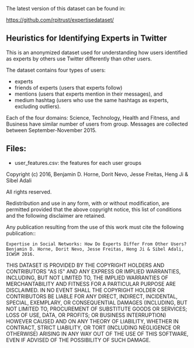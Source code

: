 
The latest version of this dataset can be found in:

https://github.com/rpitrust/expertisedataset/

Heuristics for Identifying Experts in Twitter
---------------------------------------------

This is an anonymized dataset used for understanding how users
identified as experts by others use Twitter differently than other
users.

The dataset contains four types of users:

- experts
- friends of experts (users that experts follow)
- mentions (users that experts mention in their messages), and
- medium hashtag (users who use the same hashtags as experts, excluding outliers).

Each of the four domains: Science, Technology, Health and Fitness, and
Business have similar number of users from group. Messages are
collected between September-November 2015.

Files:
-------

- user_features.csv: the features for each user groups


Copyright (c) 2016, Benjamin D. Horne, Dorit Nevo, Jesse Freitas, Heng
Ji & Sibel Adali

All rights reserved.

Redistribution and use in any form, with or without modification, are
permitted provided that the above copyright notice, this list of
conditions and the following disclaimer are retained.

Any publication resulting from the use of this work must cite the
following publication::

    Expertise in Social Networks: How Do Experts Differ From Other Users?
    Benjamin D. Horne, Dorit Nevo, Jesse Freitas, Heng Ji & Sibel Adali,
    ICWSM 2016.

THIS DATASET IS PROVIDED BY THE COPYRIGHT HOLDERS AND CONTRIBUTORS
"AS IS" AND ANY EXPRESS OR IMPLIED WARRANTIES, INCLUDING, BUT NOT
LIMITED TO, THE IMPLIED WARRANTIES OF MERCHANTABILITY AND FITNESS FOR
A PARTICULAR PURPOSE ARE DISCLAIMED. IN NO EVENT SHALL THE COPYRIGHT
HOLDER OR CONTRIBUTORS BE LIABLE FOR ANY DIRECT, INDIRECT, INCIDENTAL,
SPECIAL, EXEMPLARY, OR CONSEQUENTIAL DAMAGES (INCLUDING, BUT NOT
LIMITED TO, PROCUREMENT OF SUBSTITUTE GOODS OR SERVICES; LOSS OF USE,
DATA, OR PROFITS; OR BUSINESS INTERRUPTION) HOWEVER CAUSED AND ON ANY
THEORY OF LIABILITY, WHETHER IN CONTRACT, STRICT LIABILITY, OR TORT
(INCLUDING NEGLIGENCE OR OTHERWISE) ARISING IN ANY WAY OUT OF THE USE
OF THIS SOFTWARE, EVEN IF ADVISED OF THE POSSIBILITY OF SUCH DAMAGE.

